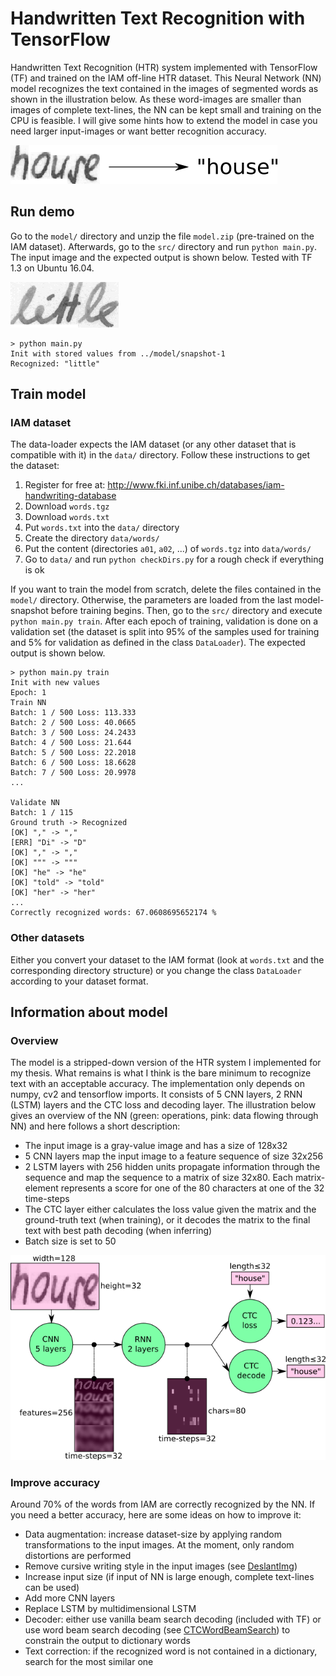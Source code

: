 # Handwritten Text Recognition with TensorFlow

Handwritten Text Recognition (HTR) system implemented with TensorFlow (TF) and trained on the IAM off-line HTR dataset.
This Neural Network (NN) model recognizes the text contained in the images of segmented words as shown in the illustration below.
As these word-images are smaller than images of complete text-lines, the NN can be kept small and training on the CPU is feasible.
I will give some hints how to extend the model in case you need larger input-images or want better recognition accuracy.

![img](./doc/htr.png)


## Run demo

Go to the `model/` directory and unzip the file `model.zip` (pre-trained on the IAM dataset).
Afterwards, go to the `src/` directory and run ```python main.py```.
The input image and the expected output is shown below.
Tested with TF 1.3 on Ubuntu 16.04.

![img](./data/test.png)

```
> python main.py
Init with stored values from ../model/snapshot-1
Recognized: "little"
```


## Train model 

### IAM dataset

The data-loader expects the IAM dataset (or any other dataset that is compatible with it) in the `data/` directory.
Follow these instructions to get the dataset:

1. Register for free at: http://www.fki.inf.unibe.ch/databases/iam-handwriting-database
2. Download `words.tgz`
3. Download `words.txt`
4. Put `words.txt` into the `data/` directory
5. Create the directory `data/words/`
6. Put the content (directories `a01`, `a02`, ...) of `words.tgz` into `data/words/`
7. Go to `data/` and run `python checkDirs.py` for a rough check if everything is ok

If you want to train the model from scratch, delete the files contained in the `model/` directory.
Otherwise, the parameters are loaded from the last model-snapshot before training begins.
Then, go to the `src/` directory and execute `python main.py train`.
After each epoch of training, validation is done on a validation set (the dataset is split into 95% of the samples used for training and 5% for validation as defined in the class `DataLoader`).
The expected output is shown below.

```
> python main.py train
Init with new values
Epoch: 1
Train NN
Batch: 1 / 500 Loss: 113.333
Batch: 2 / 500 Loss: 40.0665
Batch: 3 / 500 Loss: 24.2433
Batch: 4 / 500 Loss: 21.644
Batch: 5 / 500 Loss: 22.2018
Batch: 6 / 500 Loss: 18.6628
Batch: 7 / 500 Loss: 20.9978
...

Validate NN
Batch: 1 / 115
Ground truth -> Recognized
[OK] "," -> ","
[ERR] "Di" -> "D"
[OK] "," -> ","
[OK] """ -> """
[OK] "he" -> "he"
[OK] "told" -> "told"
[OK] "her" -> "her"
...
Correctly recognized words: 67.0608695652174 %
```

### Other datasets

Either you convert your dataset to the IAM format (look at `words.txt` and the corresponding directory structure) or you change the class `DataLoader` according to your dataset format.


## Information about model

### Overview

The model is a stripped-down version of the HTR system I implemented for my thesis.
What remains is what I think is the bare minimum to recognize text with an acceptable accuracy.
The implementation only depends on numpy, cv2 and tensorflow imports.
It consists of 5 CNN layers, 2 RNN (LSTM) layers and the CTC loss and decoding layer.
The illustration below gives an overview of the NN (green: operations, pink: data flowing through NN) and here follows a short description:

* The input image is a gray-value image and has a size of 128x32
* 5 CNN layers map the input image to a feature sequence of size 32x256
* 2 LSTM layers with 256 hidden units propagate information through the sequence and map the sequence to a matrix of size 32x80. Each matrix-element represents a score for one of the 80 characters at one of the 32 time-steps
* The CTC layer either calculates the loss value given the matrix and the ground-truth text (when training), or it decodes the matrix to the final text with best path decoding (when inferring)
* Batch size is set to 50

![img](./doc/nn_overview.png)


### Improve accuracy

Around 70% of the words from IAM are correctly recognized by the NN.
If you need a better accuracy, here are some ideas on how to improve it:

* Data augmentation: increase dataset-size by applying random transformations to the input images. At the moment, only random distortions are performed
* Remove cursive writing style in the input images (see [DeslantImg](https://github.com/githubharald/DeslantImg))
* Increase input size (if input of NN is large enough, complete text-lines can be used)
* Add more CNN layers
* Replace LSTM by multidimensional LSTM
* Decoder: either use vanilla beam search decoding (included with TF) or use word beam search decoding (see [CTCWordBeamSearch](https://github.com/githubharald/CTCWordBeamSearch)) to constrain the output to dictionary words
* Text correction: if the recognized word is not contained in a dictionary, search for the most similar one




